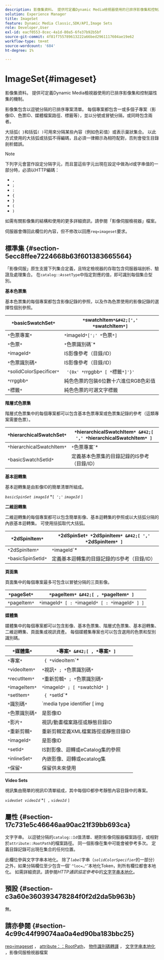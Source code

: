 ```yaml
---
description: 影像集資料。 提供可定義Dynamic Media檢視器使用的已排序影像集和控制屬性集的機制。
solution: Experience Manager
title: ImageSet
feature: Dynamic Media Classic,SDK/API,Image Sets
role: Developer,User
exl-id: eacf0553-8cec-4a1d-80a5-6fe37b92b5bf
source-git-commit: 4f81f755789613222a66bed2961117604ae19e62
workflow-type: tm+mt
source-wordcount: '684'
ht-degree: 1%

---
```


# ImageSet{#imageset}

影像集資料。 提供可定義Dynamic Media檢視器使用的已排序影像集和控制屬性集的機制。

影像集包含以逗號分隔的已排序專案清單。 每個專案都包含一或多個子專案（影像ID、色票ID、媒體檔案路徑、標籤等），並以分號或冒號分隔，或同時包含兩者。

大括弧`{ }`和括弧`( )`可用來分隔某些內容（例如色彩值）或表示巢狀集合。 以此方式使用的大括弧或括弧不得編碼，且必須一律顯示為相符配對，否則會發生目錄剖析錯誤。

>[!NOTE]
>
>下列字元會當作設定分隔字元，而且當這些字元出現在設定中做為id或字串值的一部分時，必須以HTTP編碼：
>
>* `,`
>* `;`
>* `:`
>* `{`
>* `}`
>* `(`
>* `)`


如需有關影像集的結構和使用的更多詳細資訊，請參閱「影像伺服檢視器」檔案。

伺服器會傳回此欄位的內容，但不修改以回應`req=imageset`要求。

## 標準集 {#section-5ecc8ffee7224668b63f601383665564}

「影像伺服」原生支援下列集合定義，且特定檢視器的存取包含伺服器端剖析、驗證及處理集合。 在`catalog::AssetType`中指定對應的值，即可識別每個集合型別。

**基本色票集**

基本色票集的每個專案都包含影像記錄的參照，以及作為色票使用的影像記錄的選擇性個別參照。

| `*`basicSwatchSet`*` | `*`swatchItem`*&#42;[',' *`swatchItem`*]` |
|---|---|
| `*`色票專案`*` | `*`imageId`*[';' *`色票`*]` |
| `*`色票`*` | `*`色票識別碼`*|solidColorSpecifier` |
| `*`imageId`*` | IS影像參考（目錄/ID） |
| `*`色票識別碼`*` | IS影像參考（目錄/ID） |
| `*`solidColorSpecificer`*` | ` '{0x' *`rrggbb`* [ *`標籤`*]'}'` |
| `*`rrggbb`*` | 純色色票的包裝6位數十六進位RGB色彩值 |
| `*`標籤`*` | 純色色票的可選文字標籤 |

**階層式色票集**

階層式色票集中的每個專案都可以包含基本色票專案或色票集記錄的參考（這類專案需要色票）。

| `*`hierarchicalSwatchSet`*` | `*`hierarchicalSwatchItem`* &#42;[ ',' *`hierarchicalSwatchItem`* ]` |
|---|---|
| `*`hierarchicalSwatchItem`*` | `*`色票專案`* | { *`basicSwatchSetId`* ';' *`色票`* }` |
| `*`basicSwatchSetId`*` | 定義基本色票集的目錄記錄的IS參考（目錄/ID） |

**基本迴轉集**

基本迴轉集是由影像ID的簡單清單所組成。

*`basicSpinSet imageId`*  &#42;`[ ';'`  *`imageId`* `]`

**二維迴轉集**

二維迴轉集的每個專案都可以包含簡單影像、基本迴轉集的參照或以大括弧分隔的內嵌基本迴轉集。 可使用括弧取代大括弧。

| `*`2dSpinItem`*` | `*`2dSpinSet`* *`2dSpinItem`* &#42;[ ',' *`2dSpinItem`* ]` |
|---|---|
| `*`2dSpinItem`*` | `*`imageId`* | { '{' *`basicSpinSet`* '}' } | *`basicSpinSetId`*` |
| `*`basicSpinSetId`*` | 定義基本迴轉集的目錄記錄的IS參考（目錄/ID） |

**頁面集**

頁面集中的每個專案最多可包含以冒號分隔的三頁影像。

| `*`pageSet`*` | `*`pageItem`* &#42;[ , *`pageItem`* ]` |
|---|---|
| `*`pageItem`*` | `*`imageId`* [ : *`imageId`* [ : *`imageId`* ] ]` |

**媒體集**

媒體集中的每個專案都可以包含影像、基本色票集、階層式色票集、基本迴轉集、二維迴轉集、頁面集或視訊資產。 每個媒體集專案也可以包含選用的色票和型別識別碼。

| `*`媒體集`*` | `*`專案`* &#42;[ , *`專案`* ]` |
|---|---|
| `*`專案`*` | ` { *`videoItem`* | *`recutItem`* | *`imageItem`*}} | *`setItem`* } [ ; [ *`ID`* ] [ ; [ *`保留`* ] ] ]` |
| `*`videoItem`*` | `*`視訊`* ; *`色票識別碼`*` |
| `*`recutItem`*` | `*`重新剪輯`* ; *`色票識別碼`*` |
| `*`imageItem`*` | `*`imageId`* ; [ *`swatchId`* ]` |
| `*`setItem`*` | ` { *`setId`* | { '{' *`inlineSet`* '}' } } ; *`swatchId`*` |
| `*`識別碼`*` | `media type identifier [ img | basic | advanced_image | img | img_set | advanced_imageset | advanced_swatchset | spin | video ]` |
| `*`色票識別碼`*` | 是影像ID |
| `*`影片`*` | 視訊/動畫檔案路徑或靜態目錄ID |
| `*`重新剪輯`*` | 重新剪輯定義XML檔案路徑或靜態目錄ID |
| `*`imageId`*` | 是影像ID |
| `*`setId`*` | IS對影像、迴轉或eCatalog集的參照 |
| `*`inlineSet`*` | 內嵌影像、迴轉或ecatalog集 |
| `*`保留`*` | 保留供未來使用 |

**Video Sets**

視訊集由簡單的視訊ID清單組成，其中每個ID都參考靜態內容目錄中的專案。

*`videoSet videoId`*  &#42;`[ ,`  *`videoId`* `]`

## 屬性 {#section-17c731e5c46646aa90ac21f39bb693ca}

文字字串。 以逗號分隔的`catalog::Id`值清單、絕對影像伺服器檔案路徑，或相對於`attribute::RootPath`的檔案路徑。 同一個影像在集中可能會被參考多次。 定義目錄記錄可出現在集合的任何位置。

此欄位參與文字字串本地化。 除了&#x200B;*`label`*&#x200B;字串（*`solidColorSpecifier`*&#x200B;的一部分）之外，如果分隔欄位至少包含一個&#39; `^loc=…^`&#39;本地化Token，則所有欄位都會本地化。 如需詳細資訊，請參閱&#x200B;*HTTP通訊協定參考*&#x200B;中的[文字字串本地化](/help/aem-is-ir-api/is-api/http-ref/image-serving-api-ref/c-http-protocol-reference/c-syntax-and-features/r-text-string-localization.md)。

## 預設 {#section-c3a60e360393478284f0f2d2da5b963b}

無。

## 請亦參閱 {#section-4c99c44f99074aa0a4ed90ba183bbc25}

[req=imageset](/help/aem-is-ir-api/is-api/http-ref/image-serving-api-ref/c-http-protocol-reference/c-command-reference/r-req/r-req.md) ， [attribute：：RootPath](/help/aem-is-ir-api/is-api/image-catalog/image-serving-api-ref/c-image-catalog-reference/c-attributes-reference/r-rootpath.md)， [物件識別碼轉譯](/help/aem-is-ir-api/is-api/http-ref/image-serving-api-ref/c-http-protocol-reference/c-syntax-and-features/r-object-id-translation.md) ， [文字字串本地化](/help/aem-is-ir-api/is-api/http-ref/image-serving-api-ref/c-http-protocol-reference/c-syntax-and-features/r-text-string-localization.md) ，影像伺服檢視器檔案
